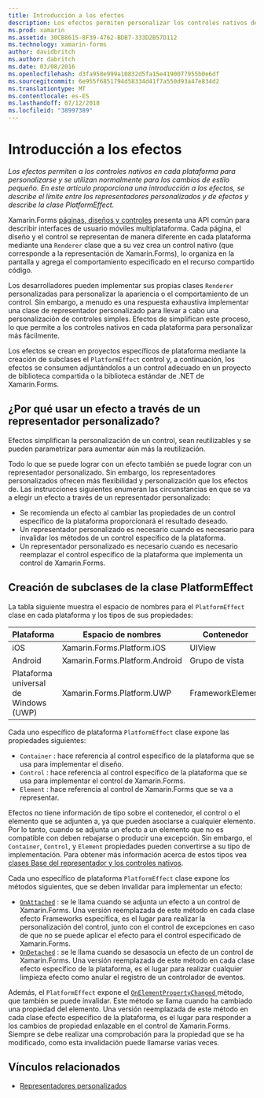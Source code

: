 ```yaml
---
title: Introducción a los efectos
description: Los efectos permiten personalizar los controles nativos de cada plataforma y se suelen usar para pequeños cambios de estilo. En este artículo proporciona una introducción a los efectos, se describe el límite entre los representadores personalizados y de efectos y describe la clase PlatformEffect.
ms.prod: xamarin
ms.assetid: 30CB8615-8F39-4762-BDB7-333D2B57D112
ms.technology: xamarin-forms
author: davidbritch
ms.author: dabritch
ms.date: 03/08/2016
ms.openlocfilehash: d3fa958e999a10832d5fa15e4190077955b0e6df
ms.sourcegitcommit: 6e955f6851794d58334d41f7a550d93a47e834d2
ms.translationtype: MT
ms.contentlocale: es-ES
ms.lasthandoff: 07/12/2018
ms.locfileid: "38997389"
---
```

# <a name="introduction-to-effects"></a>Introducción a los efectos

_Los efectos permiten a los controles nativos en cada plataforma para personalizarse y se utilizan normalmente para los cambios de estilo pequeño. En este artículo proporciona una introducción a los efectos, se describe el límite entre los representadores personalizados y de efectos y describe la clase PlatformEffect._

Xamarin.Forms [páginas, diseños y controles](~/xamarin-forms/user-interface/controls/index.md) presenta una API común para describir interfaces de usuario móviles multiplataforma. Cada página, el diseño y el control se representan de manera diferente en cada plataforma mediante una `Renderer` clase que a su vez crea un control nativo (que corresponde a la representación de Xamarin.Forms), lo organiza en la pantalla y agrega el comportamiento especificado en el recurso compartido código.

Los desarrolladores pueden implementar sus propias clases `Renderer` personalizadas para personalizar la apariencia o el comportamiento de un control. Sin embargo, a menudo es una respuesta exhaustiva implementar una clase de representador personalizado para llevar a cabo una personalización de controles simples. Efectos de simplifican este proceso, lo que permite a los controles nativos en cada plataforma para personalizar más fácilmente.

Los efectos se crean en proyectos específicos de plataforma mediante la creación de subclases el `PlatformEffect` control y, a continuación, los efectos se consumen adjuntándolos a un control adecuado en un proyecto de biblioteca compartida o la biblioteca estándar de .NET de Xamarin.Forms.

## <a name="why-use-an-effect-over-a-custom-renderer"></a>¿Por qué usar un efecto a través de un representador personalizado?

Efectos simplifican la personalización de un control, sean reutilizables y se pueden parametrizar para aumentar aún más la reutilización.

Todo lo que se puede lograr con un efecto también se puede lograr con un representador personalizado. Sin embargo, los representadores personalizados ofrecen más flexibilidad y personalización que los efectos de. Las instrucciones siguientes enumeran las circunstancias en que se va a elegir un efecto a través de un representador personalizado:

- Se recomienda un efecto al cambiar las propiedades de un control específico de la plataforma proporcionará el resultado deseado.
- Un representador personalizado es necesario cuando es necesario para invalidar los métodos de un control específico de la plataforma.
- Un representador personalizado es necesario cuando es necesario reemplazar el control específico de la plataforma que implementa un control de Xamarin.Forms.

## <a name="subclassing-the-platformeffect-class"></a>Creación de subclases de la clase PlatformEffect

La tabla siguiente muestra el espacio de nombres para el `PlatformEffect` clase en cada plataforma y los tipos de sus propiedades:

|Plataforma|Espacio de nombres|Contenedor|Control|
|--- |--- |--- |--- |
|iOS|Xamarin.Forms.Platform.iOS|UIView|UIView|
|Android|Xamarin.Forms.Platform.Android|Grupo de vista|Ver|
|Plataforma universal de Windows (UWP)|Xamarin.Forms.Platform.UWP|FrameworkElement|FrameworkElement|

Cada uno específico de plataforma `PlatformEffect` clase expone las propiedades siguientes:

- `Container` : hace referencia al control específico de la plataforma que se usa para implementar el diseño.
- `Control` : hace referencia al control específico de la plataforma que se usa para implementar el control de Xamarin.Forms.
- `Element` : hace referencia al control de Xamarin.Forms que se va a representar.

Efectos no tiene información de tipo sobre el contenedor, el control o el elemento que se adjunten a, ya que pueden asociarse a cualquier elemento. Por lo tanto, cuando se adjunta un efecto a un elemento que no es compatible con deben rebajarse o producir una excepción. Sin embargo, el `Container`, `Control`, y `Element` propiedades pueden convertirse a su tipo de implementación. Para obtener más información acerca de estos tipos vea [clases Base del representador y los controles nativos](~/xamarin-forms/app-fundamentals/custom-renderer/renderers.md).

Cada uno específico de plataforma `PlatformEffect` clase expone los métodos siguientes, que se deben invalidar para implementar un efecto:

- [`OnAttached`](xref:Xamarin.Forms.Effect.OnAttached) : se le llama cuando se adjunta un efecto a un control de Xamarin.Forms. Una versión reemplazada de este método en cada clase efecto Frameworks específica, es el lugar para realizar la personalización del control, junto con el control de excepciones en caso de que no se puede aplicar el efecto para el control especificado de Xamarin.Forms.
- [`OnDetached`](xref:Xamarin.Forms.Effect.OnDetached) : se le llama cuando se desasocia un efecto de un control de Xamarin.Forms. Una versión reemplazada de este método en cada clase efecto específico de la plataforma, es el lugar para realizar cualquier limpieza efecto como anular el registro de un controlador de eventos.

Además, el `PlatformEffect` expone el [ `OnElementPropertyChanged` ](xref:Xamarin.Forms.PlatformEffect`2.OnElementPropertyChanged(System.ComponentModel.PropertyChangedEventArgs)) método, que también se puede invalidar. Este método se llama cuando ha cambiado una propiedad del elemento. Una versión reemplazada de este método en cada clase efecto específico de la plataforma, es el lugar para responder a los cambios de propiedad enlazable en el control de Xamarin.Forms. Siempre se debe realizar una comprobación para la propiedad que se ha modificado, como esta invalidación puede llamarse varias veces.


## <a name="related-links"></a>Vínculos relacionados

- [Representadores personalizados](~/xamarin-forms/app-fundamentals/custom-renderer/index.md)
